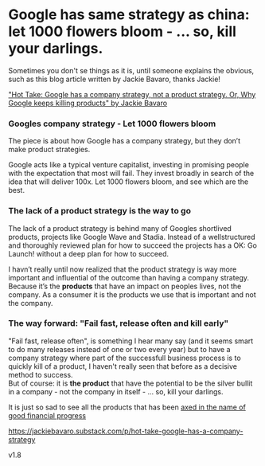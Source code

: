 
# Google has same strategy as china: let 1000 flowers bloom - ... so, kill your darlings.

Sometimes you don't se things as it is, until someone explains the obvious, such as this blog article written by Jackie Bavaro, thanks Jackie!


["Hot Take: Google has a company strategy, not a product strategy. Or, Why Google keeps killing products" by Jackie Bavaro](https://jackiebavaro.substack.com/p/hot-take-google-has-a-company-strategy)


### Googles company strategy - Let 1000 flowers bloom
The piece is about how Google has a company strategy, but they don’t make product strategies.

Google acts like a typical venture capitalist, investing in promising people with the expectation that most will fail. They invest broadly in search of the idea that will deliver 100x. Let 1000 flowers bloom, and see which are the best.

### The lack of a product strategy is the way to go
The lack of a product strategy is behind many of Googles shortlived products, projects like Google Wave and Stadia. Instead of a wellstructured and thoroughly reviewed plan for how to succeed the projects has a OK: Go Launch! without a deep plan for how to succeed.


I havn’t really until now realized that the product strategy is way more important and influential of the outcome than having a company strategy.
Because it’s the <b>products</b> that have an impact on peoples lives, not the company. As a consumer it is the products we use that is important and not the company.

### The way forward: "Fail fast, release often and kill early"
"Fail fast, release often", is something I hear many say (and it seems smart to do many releases instead of one or two every year) but to have a company strategy where part of the successfull business process is to quickly kill of a product, I haven't really seen that before as a decisive method to success. 
<br>
But of course: it is <b>the product</b> that have the potential to be the silver bullit in a company - not the company in itself - ... so, kill your darlings.

It is just so sad to see all the products that has been [axed in the name of good financial progress](https://killedbygoogle.com/)



https://jackiebavaro.substack.com/p/hot-take-google-has-a-company-strategy



v1.8

